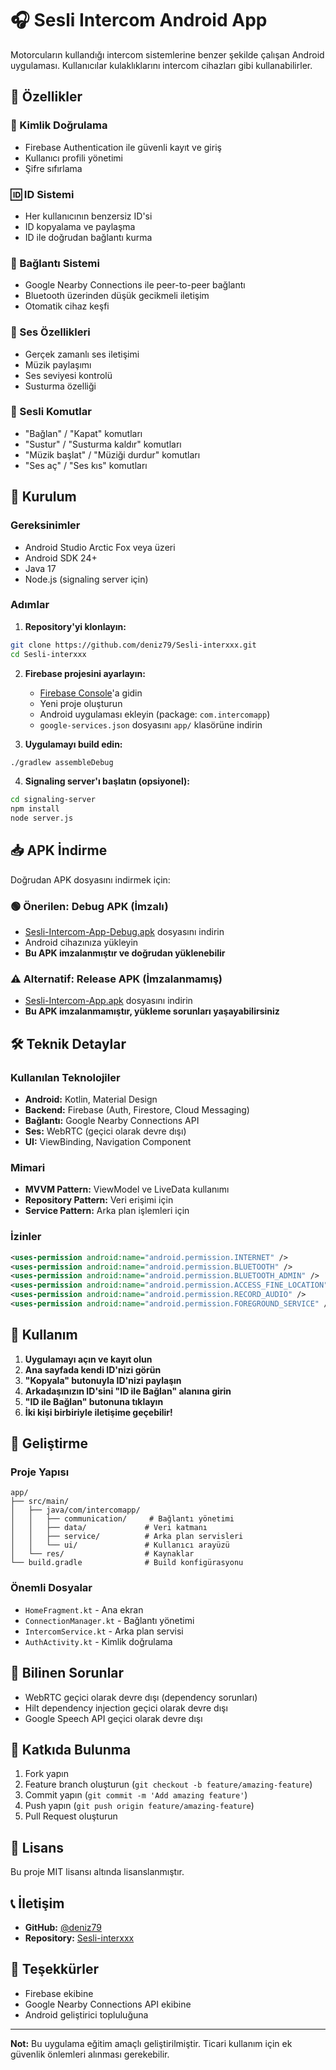 # 🎧 Sesli Intercom Android App

Motorcuların kullandığı intercom sistemlerine benzer şekilde çalışan Android uygulaması. Kullanıcılar kulaklıklarını intercom cihazları gibi kullanabilirler.

## 📱 Özellikler

### 🔐 Kimlik Doğrulama
- Firebase Authentication ile güvenli kayıt ve giriş
- Kullanıcı profili yönetimi
- Şifre sıfırlama

### 🆔 ID Sistemi
- Her kullanıcının benzersiz ID'si
- ID kopyalama ve paylaşma
- ID ile doğrudan bağlantı kurma

### 🔗 Bağlantı Sistemi
- Google Nearby Connections ile peer-to-peer bağlantı
- Bluetooth üzerinden düşük gecikmeli iletişim
- Otomatik cihaz keşfi

### 🎵 Ses Özellikleri
- Gerçek zamanlı ses iletişimi
- Müzik paylaşımı
- Ses seviyesi kontrolü
- Susturma özelliği

### 🎤 Sesli Komutlar
- "Bağlan" / "Kapat" komutları
- "Sustur" / "Susturma kaldır" komutları
- "Müzik başlat" / "Müziği durdur" komutları
- "Ses aç" / "Ses kıs" komutları

## 🚀 Kurulum

### Gereksinimler
- Android Studio Arctic Fox veya üzeri
- Android SDK 24+
- Java 17
- Node.js (signaling server için)

### Adımlar

1. **Repository'yi klonlayın:**
```bash
git clone https://github.com/deniz79/Sesli-interxxx.git
cd Sesli-interxxx
```

2. **Firebase projesini ayarlayın:**
   - [Firebase Console](https://console.firebase.google.com/)'a gidin
   - Yeni proje oluşturun
   - Android uygulaması ekleyin (package: `com.intercomapp`)
   - `google-services.json` dosyasını `app/` klasörüne indirin

3. **Uygulamayı build edin:**
```bash
./gradlew assembleDebug
```

4. **Signaling server'ı başlatın (opsiyonel):**
```bash
cd signaling-server
npm install
node server.js
```

## 📥 APK İndirme

Doğrudan APK dosyasını indirmek için:

### 🟢 **Önerilen: Debug APK (İmzalı)**
- [Sesli-Intercom-App-Debug.apk](Sesli-Intercom-App-Debug.apk) dosyasını indirin
- Android cihazınıza yükleyin
- **Bu APK imzalanmıştır ve doğrudan yüklenebilir**

### ⚠️ **Alternatif: Release APK (İmzalanmamış)**
- [Sesli-Intercom-App.apk](Sesli-Intercom-App.apk) dosyasını indirin
- **Bu APK imzalanmamıştır, yükleme sorunları yaşayabilirsiniz**

## 🛠️ Teknik Detaylar

### Kullanılan Teknolojiler
- **Android:** Kotlin, Material Design
- **Backend:** Firebase (Auth, Firestore, Cloud Messaging)
- **Bağlantı:** Google Nearby Connections API
- **Ses:** WebRTC (geçici olarak devre dışı)
- **UI:** ViewBinding, Navigation Component

### Mimari
- **MVVM Pattern:** ViewModel ve LiveData kullanımı
- **Repository Pattern:** Veri erişimi için
- **Service Pattern:** Arka plan işlemleri için

### İzinler
```xml
<uses-permission android:name="android.permission.INTERNET" />
<uses-permission android:name="android.permission.BLUETOOTH" />
<uses-permission android:name="android.permission.BLUETOOTH_ADMIN" />
<uses-permission android:name="android.permission.ACCESS_FINE_LOCATION" />
<uses-permission android:name="android.permission.RECORD_AUDIO" />
<uses-permission android:name="android.permission.FOREGROUND_SERVICE" />
```

## 📱 Kullanım

1. **Uygulamayı açın ve kayıt olun**
2. **Ana sayfada kendi ID'nizi görün**
3. **"Kopyala" butonuyla ID'nizi paylaşın**
4. **Arkadaşınızın ID'sini "ID ile Bağlan" alanına girin**
5. **"ID ile Bağlan" butonuna tıklayın**
6. **İki kişi birbiriyle iletişime geçebilir!**

## 🔧 Geliştirme

### Proje Yapısı
```
app/
├── src/main/
│   ├── java/com/intercomapp/
│   │   ├── communication/     # Bağlantı yönetimi
│   │   ├── data/             # Veri katmanı
│   │   ├── service/          # Arka plan servisleri
│   │   └── ui/               # Kullanıcı arayüzü
│   └── res/                  # Kaynaklar
└── build.gradle              # Build konfigürasyonu
```

### Önemli Dosyalar
- `HomeFragment.kt` - Ana ekran
- `ConnectionManager.kt` - Bağlantı yönetimi
- `IntercomService.kt` - Arka plan servisi
- `AuthActivity.kt` - Kimlik doğrulama

## 🐛 Bilinen Sorunlar

- WebRTC geçici olarak devre dışı (dependency sorunları)
- Hilt dependency injection geçici olarak devre dışı
- Google Speech API geçici olarak devre dışı

## 🤝 Katkıda Bulunma

1. Fork yapın
2. Feature branch oluşturun (`git checkout -b feature/amazing-feature`)
3. Commit yapın (`git commit -m 'Add amazing feature'`)
4. Push yapın (`git push origin feature/amazing-feature`)
5. Pull Request oluşturun

## 📄 Lisans

Bu proje MIT lisansı altında lisanslanmıştır.

## 📞 İletişim

- **GitHub:** [@deniz79](https://github.com/deniz79)
- **Repository:** [Sesli-interxxx](https://github.com/deniz79/Sesli-interxxx)

## 🙏 Teşekkürler

- Firebase ekibine
- Google Nearby Connections API ekibine
- Android geliştirici topluluğuna

---

**Not:** Bu uygulama eğitim amaçlı geliştirilmiştir. Ticari kullanım için ek güvenlik önlemleri alınması gerekebilir.
